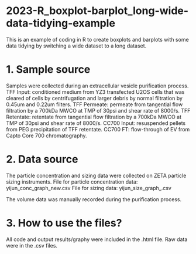 # 2023-R_boxplot-barplot_long-wide-data-tidying-example
This is an example of coding in R to create boxplots and barplots with some data tidying by switching a wide dataset to a long dataset.

# 1. Sample source
Samples were collected during an extracellular vesicle purification process. 
TFF Input: conditioned medium from YZ3 transfected U2OS cells that was cleared of cells by centrifugation and larger debris by normal filtration by 0.45um and 0.22um filters. 
TFF Permeate: permeate from tangential flow filtration by a 700kDa MWCO at TMP of 30psi and shear rate of 8000/s.
TFF Retentate: retentate from tangential flow filtration by a 700kDa MWCO at TMP of 30psi and shear rate of 8000/s.
CC700 Input: resuspended pellets from PEG precipitation of TFF retentate.
CC700 FT: flow-through of EV from Capto Core 700 chromatography.

# 2. Data source
The particle concentration and sizing data were collected on ZETA particle sizing instruments. 
    File for particle concentration data: yijun_conc_graph_new.csv
    File for sizing data: yijun_size_graph_.csv

The volume data was manually recorded during the purification process.

# 3. How to use the files?
All code and output results/graphy were included in the .html file.
Raw data were in the .csv files.
